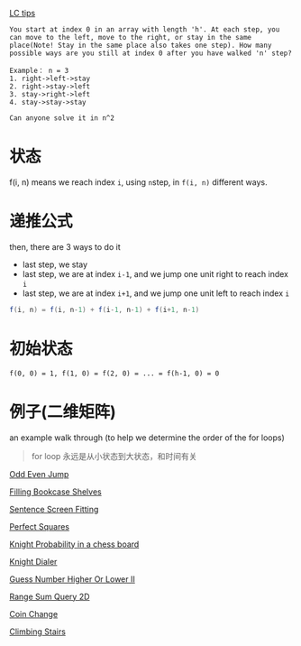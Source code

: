 [LC tips](https://leetcode.com/discuss/interview-question/416381/google-phone-interview-question-dp)
```
You start at index 0 in an array with length 'h'. At each step, you can move to the left, move to the right, or stay in the same place(Note! Stay in the same place also takes one step). How many possible ways are you still at index 0 after you have walked 'n' step?

Example： n = 3
1. right->left->stay
2. right->stay->left
3. stay->right->left
4. stay->stay->stay

Can anyone solve it in n^2
```
# 状态
f(i, n) means we reach index `i`, using `n`step, in `f(i, n)` different ways. 

# 递推公式
then, there are 3 ways to do it 
- last step, we stay
- last step, we are at index `i-1`, and we jump one unit right to reach index `i`
- last step, we are at index `i+1`, and we jump one unit left to reach index `i` 
```java
f(i, n) = f(i, n-1) + f(i-1, n-1) + f(i+1, n-1)
```

# 初始状态
```
f(0, 0) = 1, f(1, 0) = f(2, 0) = ... = f(h-1, 0) = 0
```

# 例子(二维矩阵)
an example walk through (to help we determine the order of the for loops)
> for loop 永远是从小状态到大状态，和时间有关

[Odd Even Jump](https://leetcode.com/problems/odd-even-jump/)

[Filling Bookcase Shelves](https://leetcode.com/problems/filling-bookcase-shelves/)

[Sentence Screen Fitting](https://leetcode.com/problems/sentence-screen-fitting/)

[Perfect Squares](https://leetcode.com/problems/perfect-squares/)

[Knight Probability in a chess board](https://leetcode.com/problems/knight-probability-in-chessboard/)

[Knight Dialer](https://leetcode.com/problems/knight-dialer/)

[Guess Number Higher Or Lower II](https://leetcode.com/problems/guess-number-higher-or-lower-ii/)

[Range Sum Query 2D](https://leetcode.com/problems/range-sum-query-2d-immutable/)

[Coin Change](https://leetcode.com/problems/coin-change/)

[Climbing Stairs](https://leetcode.com/problems/climbing-stairs/)